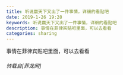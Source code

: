 ```yaml
---
title: 听说赢天下又出了一件事情，详细的看贴吧
date: 2019-1-26 19:28
keywords: 听说赢天下又出了一件事情，详细的看贴吧
description: 事情在菲律宾贴吧里面，可以去看看
categories: sharing
---
```

<td class="t_f" id="postmessage_2811620">

事情在菲律宾贴吧里面，可以去看看<img alt="" border="0" onclick="" onmouseover="" smilieid="142" src="static/image/smiley/default/biggrin.gif"/></td>
###### 转载自[菲龙网]